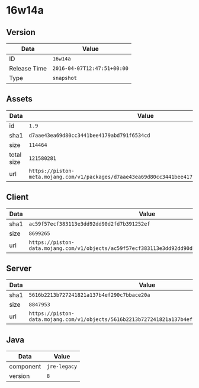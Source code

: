 # 16w14a

## Version

|**Data**        | **Value**                 |
|----------------|-------------------------|
| ID   | ```16w14a```   |
| Release Time   | ```2016-04-07T12:47:51+00:00```   |
| Type   | ```snapshot```   |

## Assets

|**Data**        | **Value**                 |
|----------------|-------------------------|
| id   | ```1.9```   |
| sha1   | ```d7aae43ea69d80cc3441bee4179abd791f6534cd```   |
| size   | ```114464```   |
| total size  | ```121580281```  |
| url       | ```https://piston-meta.mojang.com/v1/packages/d7aae43ea69d80cc3441bee4179abd791f6534cd/1.9.json``` |

## Client

|**Data**        | **Value**                 |
|----------------|-------------------------|
| sha1   | ```ac59f57ecf383113e3dd92dd90d2fd7b391252ef```   |
| size   | ```8699265```   |
| url       | ```https://piston-data.mojang.com/v1/objects/ac59f57ecf383113e3dd92dd90d2fd7b391252ef/client.jar``` |

## Server

|**Data**        | **Value**                 |
|----------------|-------------------------|
| sha1   | ```5616b2213b727241821a137b4ef290c7bbace20a```   |
| size   | ```8847953```   |
| url       | ```https://piston-data.mojang.com/v1/objects/5616b2213b727241821a137b4ef290c7bbace20a/server.jar``` |

## Java

|**Data**        | **Value**                 |
|----------------|-------------------------|
| component   | ```jre-legacy```   |
| version   | ```8```   |